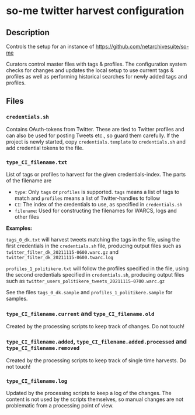 # so-me twitter harvest configuration

## Description

Controls the setup for an instance of https://github.com/netarchivesuite/so-me

Curators control master files with tags & profiles. The configuration system checks for
changes and updates the local setup to use current tags & profiles as well as performing
historical searches for newly added tags and profiles.

## Files

### `credentials.sh`

Contains OAuth-tokens from Twitter. These are tied to Twitter profiles and can also be used
for posting Tweets etc., so guard them carefully. If the project is newly started, copy 
`credentials.template` to `credentials.sh` and add credential tokens to the file.

### `type_CI_filename.txt`

List of tags or profiles to harvest for the given credentials-index. The parts of the filename are

 * `type`: Only `tags` or `profiles` is supported. `tags` means a list of tags to match
 and `profiles` means a list of Twitter-handles to follow
 * `CI`: The index of the credentials to use, as specified in `credentials.sh`
 * `filename`: Used for constructing the filenames for WARCS, logs and other files


**Examples:**
 
 `tags_0_dk.txt` will harvest tweets matching the tags in the file, using the first
 credentials in the `credentials.sh` file, producing output files such as 
 `twitter_filter_dk_20211115-0600.warc.gz` and `twitter_filter_dk_20211115-0600.twarc.log`
 
 `profiles_1_politikere.txt` will follow the profiles specified in the file, using
 the second credentials specified in `credentials.sh`, producing output files such as
 `twitter_users_politikere_tweets_20211115-0700.warc.gz`
 
See the files `tags_0_dk.sample` and `profiles_1_politikere.sample` for samples.

### `type_CI_filename.current` and `type_CI_filename.old`

Created by the processing scripts to keep track of changes. Do not touch!

### `type_CI_filename.added`, `type_CI_filename.added.processed` and `type_CI_filename.removed`

Created by the processing scripts to keep track of single time harvests. Do not touch!

### `type_CI_filename.log`

Updated by the processing scripts to keep a log of the changes. The content is not used
by the scripts themselves, so manual changes are not problematic from a processing point
of view.

